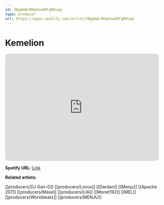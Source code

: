```yaml
---
id: 5BgAmArRHqXxwXKFgRHvap
type: producer
url: https://open.spotify.com/artist/5BgAmArRHqXxwXKFgRHvap
---
```

# Kemelion

<iframe style="border-radius:12px" src="https://open.spotify.com/embed/artist/5BgAmArRHqXxwXKFgRHvap" width="100%" height="352" frameBorder="0" allowfullscreen="" allow="autoplay; clipboard-write; encrypted-media; fullscreen; picture-in-picture" loading="lazy"></iframe>

**Spotify URL:** [Link](https://open.spotify.com/artist/5BgAmArRHqXxwXKFgRHvap)

**Related artists:**

[[producers/DJ Gan-G]]
[[producers/Lovus]]
[[Dardan]]
[[Menju]]
[[Apache 207]]
[[producers/Maxe]]
[[producers/LIA]]
[[Monet192]]
[[MEL]]
[[producers/Worstbeatz]]
[[producers/MENJU]]
